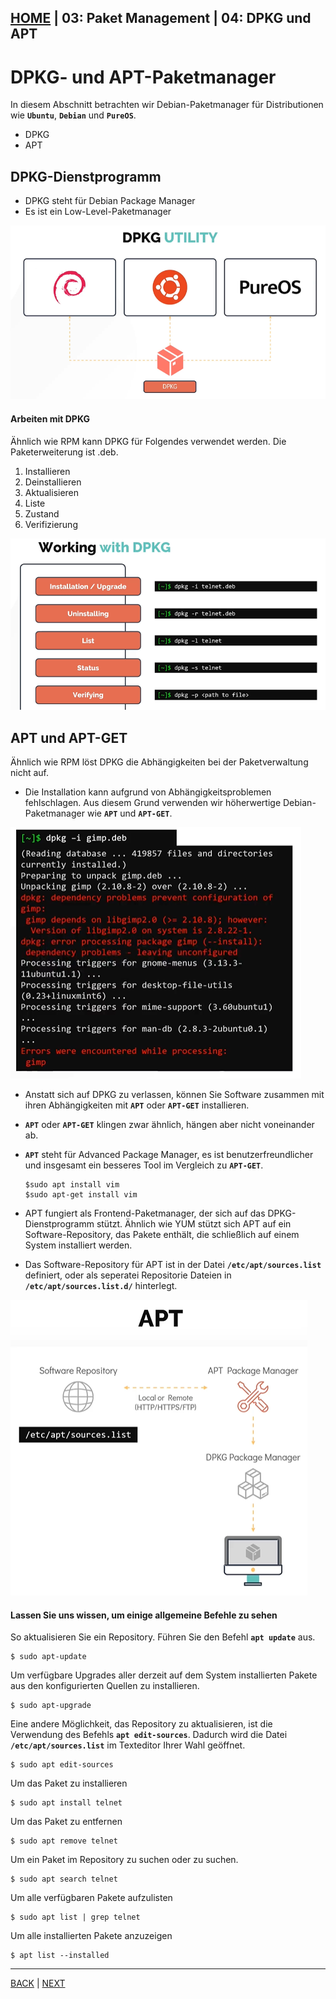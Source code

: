 [HOME](../../README.md) | 03: Paket Management | 04: DPKG und APT
---
# DPKG- und APT-Paketmanager

In diesem Abschnitt betrachten wir Debian-Paketmanager für Distributionen wie **`Ubuntu`**, **`Debian`** und **`PureOS`**.
- DPKG
- APT

## DPKG-Dienstprogramm

- DPKG steht für Debian Package Manager
- Es ist ein Low-Level-Paketmanager

![dpkg](../../images/dpkg.PNG)

#### Arbeiten mit DPKG

Ähnlich wie RPM kann DPKG für Folgendes verwendet werden. Die Paketerweiterung ist .deb.
1. Installieren
1. Deinstallieren
1. Aktualisieren
1. Liste
1. Zustand
1. Verifizierung

![dpkg-modes](../../images/dpkg-modes.PNG)

## APT und APT-GET

Ähnlich wie RPM löst DPKG die Abhängigkeiten bei der Paketverwaltung nicht auf.
- Die Installation kann aufgrund von Abhängigkeitsproblemen fehlschlagen. Aus diesem Grund verwenden wir höherwertige Debian-Paketmanager wie **`APT`** und **`APT-GET`**.

![dpkg-fail](../../images/dpkg-fail.PNG)

- Anstatt sich auf DPKG zu verlassen, können Sie Software zusammen mit ihren Abhängigkeiten mit **`APT`** oder **`APT-GET`** installieren.
- **`APT`** oder **`APT-GET`** klingen zwar ähnlich, hängen aber nicht voneinander ab.
- **`APT`** steht für Advanced Package Manager, es ist benutzerfreundlicher und insgesamt ein besseres Tool im Vergleich zu **`APT-GET`**.
   ```
   $sudo apt install vim
   $sudo apt-get install vim
   ```

- APT fungiert als Frontend-Paketmanager, der sich auf das DPKG-Dienstprogramm stützt. Ähnlich wie YUM stützt sich APT auf ein Software-Repository, das Pakete enthält, die schließlich auf einem System installiert werden.
- Das Software-Repository für APT ist in der Datei **`/etc/apt/sources.list`** definiert, oder als seperatei Repositorie Dateien in **`/etc/apt/sources.list.d/`** hinterlegt.

![apt](../../images/apt.PNG)

#### Lassen Sie uns wissen, um einige allgemeine Befehle zu sehen

So aktualisieren Sie ein Repository. Führen Sie den Befehl **`apt update`** aus.
```
$ sudo apt-update
```

Um verfügbare Upgrades aller derzeit auf dem System installierten Pakete aus den konfigurierten Quellen zu installieren.
```
$ sudo apt-upgrade
```

Eine andere Möglichkeit, das Repository zu aktualisieren, ist die Verwendung des Befehls **`apt edit-sources`**. Dadurch wird die Datei **`/etc/apt/sources.list`** im Texteditor Ihrer Wahl geöffnet.
```
$ sudo apt edit-sources
```

Um das Paket zu installieren
```
$ sudo apt install telnet
```

Um das Paket zu entfernen
```
$ sudo apt remove telnet
```

Um ein Paket im Repository zu suchen oder zu suchen.
```
$ sudo apt search telnet
```

Um alle verfügbaren Pakete aufzulisten
```
$ sudo apt list | grep telnet
```

Um alle installierten Pakete anzuzeigen
```
$ apt list --installed
```
---
[BACK](./03-Lab-RPM-und-YUM.md) | [NEXT](./05-APT-vs-APT-GET.md)
